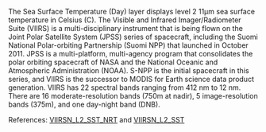 The Sea Surface Temperature (Day) layer displays level 2 11µm sea surface temperature in Celsius (C). The Visible and Infrared Imager/Radiometer Suite (VIIRS) is a multi-disciplinary instrument that is being flown on the Joint Polar Satellite System (JPSS) series of spacecraft, including the Suomi National Polar-orbiting Partnership (Suomi NPP) that launched in October 2011. JPSS is a multi-platform, multi-agency program that consolidates the polar orbiting spacecraft of NASA and the National Oceanic and Atmospheric Administration (NOAA). S-NPP is the initial spacecraft in this series, and VIIRS is the successor to MODIS for Earth science data product generation. VIIRS has 22 spectral bands ranging from 412 nm to 12 nm. There are 16 moderate-resolution bands (750m at nadir), 5 image-resolution bands (375m), and one day-night band (DNB).

References: [VIIRSN_L2_SST_NRT](https://cmr.earthdata.nasa.gov/search/concepts/C1658475742-OB_DAAC.html) and [VIIRSN_L2_SST](https://cmr.earthdata.nasa.gov/search/concepts/C1658475743-OB_DAAC.html)